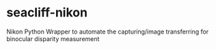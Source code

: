 # seacliff-nikon
Nikon Python Wrapper to automate the capturing/image transferring for binocular disparity measurement
